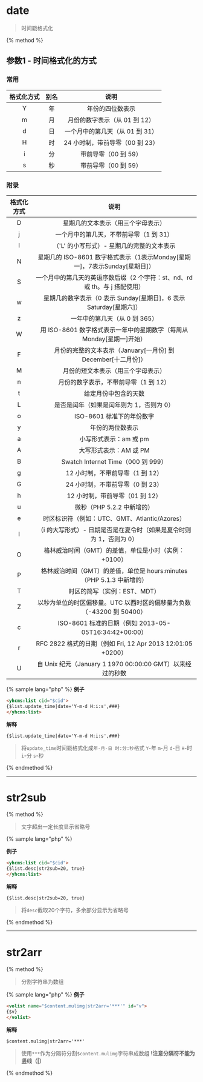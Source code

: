 # date

> 时间戳格式化

{% method %}

## 参数1 - 时间格式化的方式

### 常用

|格式化方式|别名|说明|
|:--------:|:--:|:--:|
|Y|年|年份的四位数表示
|m|月|月份的数字表示（从 01 到 12）
|d|日|一个月中的第几天（从 01 到 31）
|H|时|24 小时制，带前导零（00 到 23）
|i|分|带前导零（00 到 59）
|s|秒|带前导零（00 到 59）

### 附录

|格式化方式|说明|
|:--------:|:--:|
|D|星期几的文本表示（用三个字母表示）
|j|一个月中的第几天，不带前导零（1 到 31）
|l|（'L' 的小写形式）- 星期几的完整的文本表示
|N|星期几的 ISO-8601 数字格式表示（1表示Monday[星期一]，7表示Sunday[星期日]）
|S|一个月中的第几天的英语序数后缀（2 个字符：st、nd、rd 或 th。与 j 搭配使用）
|w|星期几的数字表示（0 表示 Sunday[星期日]，6 表示 Saturday[星期六]）
|z|一年中的第几天（从 0 到 365）
|W|用 ISO-8601 数字格式表示一年中的星期数字（每周从 Monday[星期一]开始）
|F|月份的完整的文本表示（January[一月份] 到 December[十二月份]）
|M|月份的短文本表示（用三个字母表示）
|n|月份的数字表示，不带前导零（1 到 12）
|t|给定月份中包含的天数
|L|是否是闰年（如果是闰年则为 1，否则为 0）
|o|ISO-8601 标准下的年份数字
|y|年份的两位数表示
|a|小写形式表示：am 或 pm
|A|大写形式表示：AM 或 PM
|B|Swatch Internet Time（000 到 999）
|g|12 小时制，不带前导零（1 到 12）
|G|24 小时制，不带前导零（0 到 23）
|h|12 小时制，带前导零（01 到 12）
|u|微秒（PHP 5.2.2 中新增的）
|e|时区标识符（例如：UTC、GMT、Atlantic/Azores）
|I|（i 的大写形式）- 日期是否是在夏令时（如果是夏令时则为 1，否则为 0）
|O|格林威治时间（GMT）的差值，单位是小时（实例：+0100）
|P|格林威治时间（GMT）的差值，单位是 hours:minutes（PHP 5.1.3 中新增的）
|T|时区的简写（实例：EST、MDT）
|Z|以秒为单位的时区偏移量。UTC 以西时区的偏移量为负数（-43200 到 50400）
|c|ISO-8601 标准的日期（例如 2013-05-05T16:34:42+00:00）
|r|RFC 2822 格式的日期（例如 Fri, 12 Apr 2013 12:01:05 +0200）
|U|自 Unix 纪元（January 1 1970 00:00:00 GMT）以来经过的秒数

{% sample lang="php" %}
**例子**

```html
<yhcms:list cid="$cid">
{$list.update_time|date='Y-m-d H:i:s',###}
</yhcms:list>
```

**解释**

```
{$list.update_time|date='Y-m-d H:i:s',###}
```

>将`update_time`时间戳格式化成`年-月-日 时:分:秒`格式
>`Y`-年 `m`-月 `d`-日 `H`-时 `i`-分 `s`-秒

{% endmethod %}

***

# str2sub

{% method %}

> 文字超出一定长度显示省略号

{% sample lang="php" %}

**例子**

```html
<yhcms:list cid="$cid">
{$list.desc|str2sub=20, true}
</yhcms:list>
```

**解释**

```
{$list.desc|str2sub=20, true}
```

>将`desc`截取20个字符，多余部分显示为省略号

{% endmethod %}

***

# str2arr

{% method %}

> 分割字符串为数组

{% sample lang="php" %}
**例子**

```html
<volist name="$content.mulimg|str2arr='***'" id="v">
{$v}
</volist>
```

**解释**

```
$content.mulimg|str2arr='***'
```

>使用`***`作为分隔符分割`$content.mulimg`字符串成数组
**!注意分隔符不能为竖线（|）**


{% endmethod %}